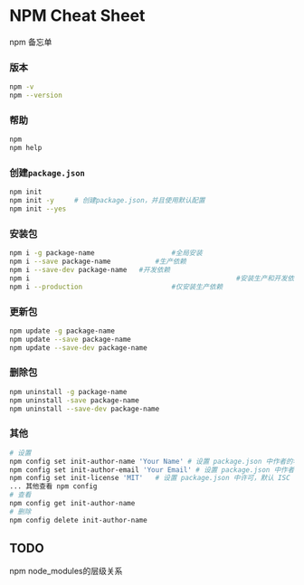 # NPM Cheat Sheet

npm 备忘单

### 版本

```bash
npm -v
npm --version
```

### 帮助

```bash
npm
npm help
```

### 创建`package.json`

```bash
npm init
npm init -y 	# 创建package.json，并且使用默认配置
npm init --yes
```

### 安装包

```bash
npm i -g package-name					#全局安装
npm i --save package-name			#生产依赖
npm i --save-dev package-name	#开发依赖
npm i													#安装生产和开发依赖(production&development)
npm i --production						#仅安装生产依赖

```

### 更新包

```bash
npm update -g package-name
npm	update --save package-name
npm update --save-dev package-name
```

### 删除包

```bash
npm uninstall -g package-name
npm uninstall -save package-name
npm uninstall --save-dev package-name
```





### 其他

```bash
# 设置
npm config set init-author-name 'Your Name' # 设置 package.json 中作者的名字
npm config set init-author-email 'Your Email' # 设置 package.json 中作者的名字
npm config set init-license 'MIT'	# 设置 package.json 中许可，默认 ISC 
... 其他查看 npm config
# 查看
npm config get init-author-name
# 删除
npm config delete init-author-name
```

## TODO

npm node_modules的层级关系